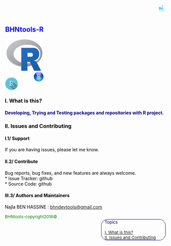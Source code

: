 <html>
<head>
  <meta charset="utf-8" />
  <title>BHNtools-R</title>
  <script type="text/javascript" src="http://code.jquery.com/jquery-latest.min.js"></script>
</head>
<body>
<article>
  <div>
    <header>
        <section style="color:blue;float:right;padding-right:2px;">
        <img src="logos/BHNtools-R.png" style="width:20px;height:20px;">
        </section>
        <section style="color:navy;float:left;padding-left:1px;">
        <br>
        <br>
        <section style="color:blue;float:right;padding-right:1px;">
        <h2>BHNtools-R</h2>
        <img src="logos/Rlogo.png" style="width:'25px;height:25px;">
        <br>
        <img src="logos/Rstudiologo.png" style="width:30px;height:30px;float:right;"">
        <br>
        <img src="logos/Rshinylogo.png" style="width:40px;height:40px;float:left;"">
        </section>
      </header>
 	</div>
 
<section id="content"style="color:black;float:left;">
<h3 id='idtitle1'>I. What is this?</h3>
<H4 style="color:navy;">Developing, Trying and Testing packages and repositories with R project.</h4>
<h3 id='idtitle4'>II. Issues and Contributing</h3> 

<h4>I.1/ Support</h4>
<p>
If you are having issues, please let me know.
</p>
<h4>II.2/ Contribute</h4>
<p>Bug reports, bug fixes, and new features are always welcome.<br>
* Issue Tracker: github<br>
* Source Code: github</p>
<h4 id='idtitleE'>III.3/ Authors and Maintainers</h4>
<p>Najla BEN HASSINE : <a href="MAILTO:bhndevtools@gmail.com?Subject=DockerBIum">bhndevtools@gmail.com</a></p>
<section style="font: bold;color:green;align:center;font-size:small;">
<footer>BHNtools-copyright2016©</footer>
</section>
</section>
</article>
<aside style='float:right; font:bold; color:navy; align:center; font-size:small; border: 1.5px solid; border-radius:20px; width:200px;'>
<!--div style="font:bold;color:navt;align:center;font-size:small; border: 2px solid; border-radius:25px;"-->
<div style='font:bold;width:250px;padding-left:5px; padding-right:5px; margin-left:5px;'>Topics
<br>
<br>
<a href=#idtitle1>I. What is this?</a>
<br>
<a href=#idtitle4>II. Issues and Contributing</a>
</div>
</aside>
</body>
</html>
